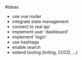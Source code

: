 #Ideas 

- use vue router
- integrate state management 
- connect to real api
- implement user 'dashboard'
- implement 'login' 
- use hashtags
- enable search
- extend tooling (linting, CI/CD, ...) 
